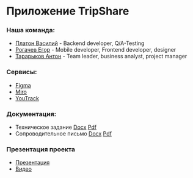# Приложение TripShare

### Наша команда:
 * [Платон Василий](https://github.com/vasiaplaton) - Backend developer, Q/A-Testing
 * [Рогачев Егор](https://github.com/eg0r4444ik) - Mobile developer, Frontend developer, designer
 * [Тарарыков Антон](https://github.com/TonyBambonyT) - Team leader, business analyst, project manager

### Сервисы:
 * [Figma](https://figma.fun/DPWxUK)
 * [Miro](https://miro.com/app/board/uXjVNiCTq4E=/)
 * [YouTrack](https://tararykov.youtrack.cloud/projects/f3c55d82-8673-4407-8353-07a18e92d4cc)

### Документация:
 * Техническое задание [Docx](https://github.com/vasiaplaton/TripShare/blob/main/Documentation/Tekhnicheskoe_Zadanie_TripShare.docx) [Pdf](https://github.com/vasiaplaton/TripShare/blob/main/Documentation/Tekhnicheskoe_Zadanie_TripShare.pdf)
 * Сопроводительное письмо [Docx](https://github.com/vasiaplaton/TripShare/blob/main/Documentation/Letter.docx) [Pdf](https://github.com/vasiaplaton/TripShare/blob/main/Documentation/Letter.pdf)

### Презентация проекта
 * [Презентация](https://github.com/vasiaplaton/TripShare/blob/main/Presentation/Main.pdf)
 * [Видео](https://www.youtube.com/watch?v=He3Q81p31Ig)
